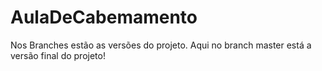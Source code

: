 # AulaDeCabemamento

Nos Branches estão as versões do projeto.
Aqui no branch master está a versão final do projeto!
